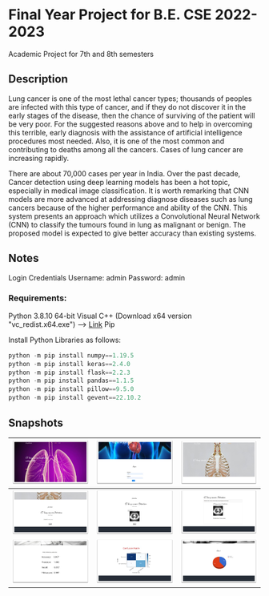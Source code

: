 # Final Year Project for B.E. CSE 2022-2023
Academic Project for 7th and 8th semesters


Description
------------

Lung cancer is one of the most lethal cancer types; thousands of peoples are infected with this type of cancer, and if they do not discover it in the early stages of the disease, then the chance of surviving of the patient will be very poor. For the suggested reasons above and to help in overcoming this terrible, early diagnosis with the assistance of artificial intelligence procedures most needed. Also, it is one of the most common and contributing to deaths among all the cancers. Cases of lung cancer are increasing rapidly. 

There are about 70,000 cases per year in India. Over the past decade, Cancer detection using deep learning models has been a hot topic, especially in medical image classification. It is worth remarking that CNN models are more advanced at addressing diagnose diseases such as lung cancers because of the higher performance and ability of the CNN. This system presents an approach which utilizes a Convolutional Neural Network (CNN) to classify the tumours found in lung as malignant or benign. The proposed model is expected to give better accuracy than existing systems.


Notes
-----

Login Credentials
Username: admin
Password: admin

### Requirements:
Python 3.8.10 64-bit
Visual C++ (Download x64 version "vc_redist.x64.exe") --> [Link](https://support.microsoft.com/en-us/topic/the-latest-supported-visual-c-downloads-2647da03-1eea-4433-9aff-95f26a218cc0)
Pip
  
Install Python Libraries as follows:
```python -m pip install tensorflow==2.4.0
python -m pip install numpy==1.19.5
python -m pip install keras==2.4.0
python -m pip install flask==2.2.3
python -m pip install pandas==1.1.5
python -m pip install pillow==9.5.0
python -m pip install gevent==22.10.2
```


Snapshots
---------

| <img src="Screenshots/s1.jpg" width=100%> | <img src="Screenshots/s2.jpg" width=100%> | <img src="Screenshots/s3.jpg" width=100%> |
| :--------------------------------------: | :--------------------------------------: | :--------------------------------------: |
| <img src="Screenshots/s4.jpg" width=100%> | <img src="Screenshots/s5.jpg" width=100%> | <img src="Screenshots/s6.jpg" width=100%> |
| <img src="Screenshots/s7.jpg" width=100%> | <img src="Screenshots/s8.jpg" width=100%> | <img src="Screenshots/s9.jpg" width=100%> |
